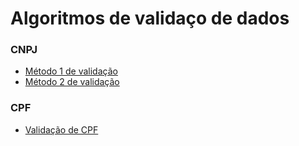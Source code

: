 # Algoritmos de validaço de dados

### CNPJ

* [Método 1 de validação](/cnpj-01.php)
* [Método 2 de validação](/cnpj-02.php)

### CPF

* [Validação de CPF](/cpf.php)
